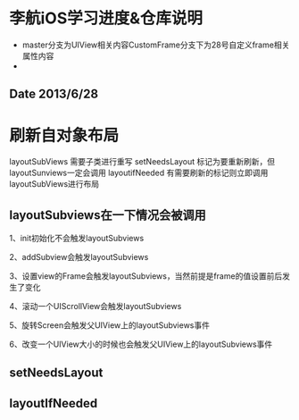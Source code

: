 李航iOS学习进度&仓库说明
===
* master分支为UIView相关内容CustomFrame分支下为28号自定义frame相关属性内容
* 
Date 2013/6/28
---

刷新自对象布局
===
layoutSubViews 需要子类进行重写
setNeedsLayout 标记为要重新刷新，但layoutSunviews一定会调用
layoutifNeeded 有需要刷新的标记则立即调用layoutSubViews进行布局

layoutSubviews在一下情况会被调用
---

1、init初始化不会触发layoutSubviews

2、addSubview会触发layoutSubviews

3、设置view的Frame会触发layoutSubviews，当然前提是frame的值设置前后发生了变化

4、滚动一个UIScrollView会触发layoutSubviews

5、旋转Screen会触发父UIView上的layoutSubviews事件

6、改变一个UIView大小的时候也会触发父UIView上的layoutSubviews事件


setNeedsLayout
---


layoutIfNeeded
---

